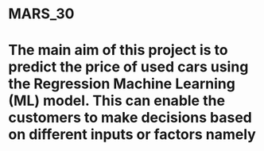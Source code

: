 # MARS_30

<h1>The main aim of this project is to predict the price of used cars using the Regression Machine Learning (ML) model. This can enable the customers to make decisions based on different inputs or factors namely</h1>
